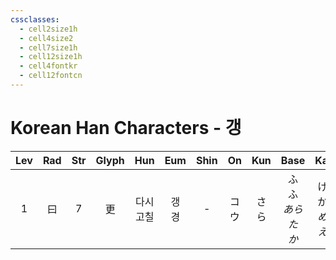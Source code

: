 ```yaml
---
cssclasses:
  - cell2size1h
  - cell4size2
  - cell7size1h
  - cell12size1h
  - cell4fontkr
  - cell12fontcn
---
```


# Korean Han Characters - 갱

| Lev | Rad | Str | Glyph |   Hun    |  Eum   | Shin | On  | Kun |          Base          |           Kana           | Simp |     Man      |  Can  |
| :-: | :-: | :-: | :---: | :------: | :----: | :--: | :-: | :-: | :--------------------: | :----------------------: | :--: | :----------: | :---: |
|  1  |  曰  |  7  |   更   | 다시<br>고칠 | 갱<br>경 |  -   | コウ  | さら  | ふ<br>ふ<br>*あらた*<br>*か* | ける<br>かす<br>*める*<br>*える* |  -   | gēng<br>gèng | gang1 |
